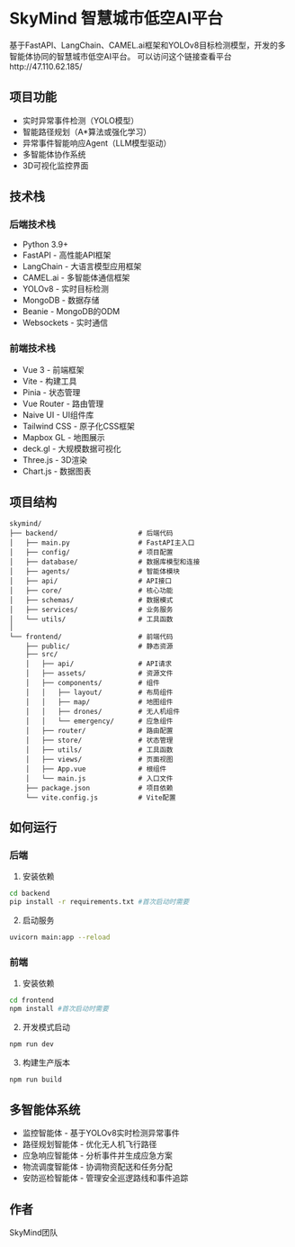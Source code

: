 # SkyMind 智慧城市低空AI平台

基于FastAPI、LangChain、CAMEL.ai框架和YOLOv8目标检测模型，开发的多智能体协同的智慧城市低空AI平台。
可以访问这个链接查看平台http://47.110.62.185/

## 项目功能

* 实时异常事件检测（YOLO模型）
* 智能路径规划（A*算法或强化学习）
* 异常事件智能响应Agent（LLM模型驱动）
* 多智能体协作系统
* 3D可视化监控界面

## 技术栈

### 后端技术栈
- Python 3.9+
- FastAPI - 高性能API框架
- LangChain - 大语言模型应用框架
- CAMEL.ai - 多智能体通信框架
- YOLOv8 - 实时目标检测
- MongoDB - 数据存储
- Beanie - MongoDB的ODM
- Websockets - 实时通信

### 前端技术栈
- Vue 3 - 前端框架
- Vite - 构建工具
- Pinia - 状态管理
- Vue Router - 路由管理
- Naive UI - UI组件库
- Tailwind CSS - 原子化CSS框架
- Mapbox GL - 地图展示
- deck.gl - 大规模数据可视化
- Three.js - 3D渲染
- Chart.js - 数据图表

## 项目结构

```
skymind/
├── backend/                    # 后端代码
│   ├── main.py                 # FastAPI主入口
│   ├── config/                 # 项目配置
│   ├── database/               # 数据库模型和连接
│   ├── agents/                 # 智能体模块
│   ├── api/                    # API接口
│   ├── core/                   # 核心功能
│   ├── schemas/                # 数据模式
│   ├── services/               # 业务服务
│   └── utils/                  # 工具函数
│
└── frontend/                   # 前端代码
    ├── public/                 # 静态资源
    ├── src/
    │   ├── api/                # API请求
    │   ├── assets/             # 资源文件
    │   ├── components/         # 组件
    │   │   ├── layout/         # 布局组件
    │   │   ├── map/            # 地图组件
    │   │   ├── drones/         # 无人机组件
    │   │   └── emergency/      # 应急组件
    │   ├── router/             # 路由配置
    │   ├── store/              # 状态管理
    │   ├── utils/              # 工具函数
    │   ├── views/              # 页面视图
    │   ├── App.vue             # 根组件
    │   └── main.js             # 入口文件
    ├── package.json            # 项目依赖
    └── vite.config.js          # Vite配置
```

## 如何运行

### 后端

1. 安装依赖
```bash
cd backend
pip install -r requirements.txt #首次启动时需要
```

2. 启动服务
```bash
uvicorn main:app --reload
```

### 前端

1. 安装依赖
```bash
cd frontend
npm install #首次启动时需要
```

2. 开发模式启动
```bash
npm run dev
```

3. 构建生产版本
```bash
npm run build
```

## 多智能体系统

* 监控智能体 - 基于YOLOv8实时检测异常事件
* 路径规划智能体 - 优化无人机飞行路径
* 应急响应智能体 - 分析事件并生成应急方案
* 物流调度智能体 - 协调物资配送和任务分配
* 安防巡检智能体 - 管理安全巡逻路线和事件追踪

## 作者

SkyMind团队
